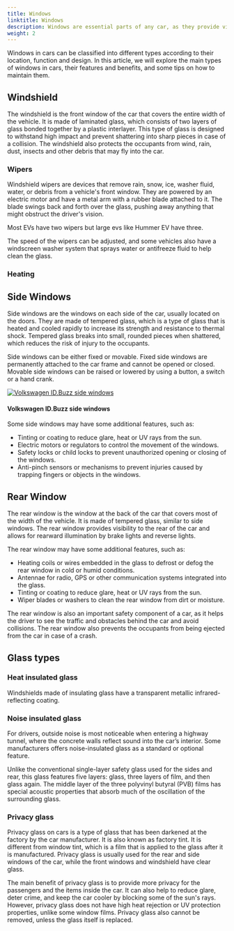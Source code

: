 ```yaml
---
title: Windows
linktitle: Windows
description: Windows are essential parts of any car, as they provide visibility, ventilation, protection and comfort to the driver and passengers. 
weight: 2
---
```

<!-- markdownlint-disable MD033 -->

Windows in cars can be classified into different types according to their location, function and design. In this article, we will explore the main types of windows in cars, their features and benefits, and some tips on how to maintain them.

## Windshield

The windshield is the front window of the car that covers the entire width of the vehicle. It is made of laminated glass, which consists of two layers of glass bonded together by a plastic interlayer. This type of glass is designed to withstand high impact and prevent shattering into sharp pieces in case of a collision. The windshield also protects the occupants from wind, rain, dust, insects and other debris that may fly into the car.


### Wipers

Windshield wipers are devices that remove rain, snow, ice, washer fluid, water, or debris from a vehicle's front window. They are powered by an electric motor and have a metal arm with a rubber blade attached to it. The blade swings back and forth over the glass, pushing away anything that might obstruct the driver's vision. 

Most EVs have two wipers but large evs like Hummer EV have three. 

The speed of the wipers can be adjusted, and some vehicles also have a windscreen washer system that sprays water or antifreeze fluid to help clean the glass. 


### Heating



### 


## Side Windows

Side windows are the windows on each side of the car, usually located on the doors. They are made of tempered glass, which is a type of glass that is heated and cooled rapidly to increase its strength and resistance to thermal shock. Tempered glass breaks into small, rounded pieces when shattered, which reduces the risk of injury to the occupants.

Side windows can be either fixed or movable. Fixed side windows are permanently attached to the car frame and cannot be opened or closed. Movable side windows can be raised or lowered by using a button, a switch or a hand crank. 

<figur>
    <a href="https://media.evkx.net/multimedia/technology/windows/sidewindows_1.jpg">
        <img src="https://media.evkx.net/multimedia/technology/windows/sidewindows_1.jpg" alt="Volkswagen ID.Buzz side windows" title="Volkswagen ID.Buzz side windows">
    </a>
    <figcaption><h4>Volkswagen ID.Buzz side windows</h4></figcaption>
</figur>


Some side windows may have some additional features, such as:

- Tinting or coating to reduce glare, heat or UV rays from the sun.
- Electric motors or regulators to control the movement of the windows.
- Safety locks or child locks to prevent unauthorized opening or closing of the windows.
- Anti-pinch sensors or mechanisms to prevent injuries caused by trapping fingers or objects in the windows.

## Rear Window

The rear window is the window at the back of the car that covers most of the width of the vehicle. It is made of tempered glass, similar to side windows. The rear window provides visibility to the rear of the car and allows for rearward illumination by brake lights and reverse lights.

The rear window may have some additional features, such as:

- Heating coils or wires embedded in the glass to defrost or defog the rear window in cold or humid conditions.
- Antennae for radio, GPS or other communication systems integrated into the glass.
- Tinting or coating to reduce glare, heat or UV rays from the sun.
- Wiper blades or washers to clean the rear window from dirt or moisture.

The rear window is also an important safety component of a car,
as it helps the driver to see the traffic and obstacles behind the car and avoid collisions. The rear window also prevents the occupants from being ejected from the car in case of a crash.


## Glass types

### Heat insulated glass

Windshields made of insulating glass have a transparent metallic infrared-reflecting coating.

### Noise insulated glass

For drivers, outside noise is most noticeable when entering a highway tunnel, where the concrete walls reflect sound into the car’s interior.
Some manufacturers offers noise-insulated glass as a standard or optional feature. 

Unlike the conventional single-layer safety glass used for the sides and rear, this glass features five layers: glass, three layers of film, and then glass again. The middle layer of the three polyvinyl butyral (PVB) films has special acoustic properties that absorb much of the oscillation of the surrounding glass.

### Privacy glass

Privacy glass on cars is a type of glass that has been darkened at the factory by the car manufacturer. It is also known as factory tint. It is different from window tint, which is a film that is applied to the glass after it is manufactured. Privacy glass is usually used for the rear and side windows of the car, while the front windows and windshield have clear glass.

The main benefit of privacy glass is to provide more privacy for the passengers and the items inside the car. It can also help to reduce glare, deter crime, and keep the car cooler by blocking some of the sun's rays. However, privacy glass does not have high heat rejection or UV protection properties, unlike some window films. Privacy glass also cannot be removed, unless the glass itself is replaced.


